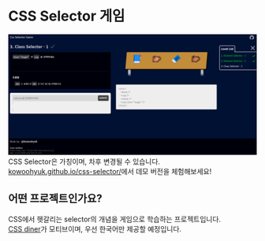# CSS Selector 게임
![CSS Selector Main](./images/main.png)  
CSS Selector은 가칭이며, 차후 변경될 수 있습니다.  
[kowoohyuk.github.io/css-selector/](https://kowoohyuk.github.io/css-selector/)에서 데모 버전을 체험해보세요!


## 어떤 프로젝트인가요?

CSS에서 헷갈리는 selector의 개념을 게임으로 학습하는 프로젝트입니다.  
[CSS diner](https://flukeout.github.io/)가 모티브이며, 우선 한국어만 제공할 예정입니다.
